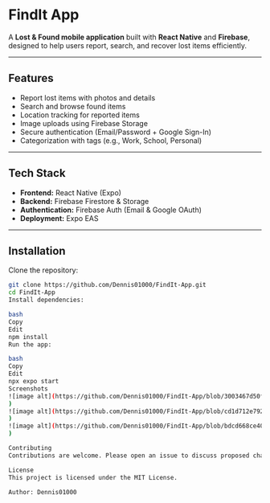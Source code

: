 # FindIt App

A **Lost & Found mobile application** built with **React Native** and **Firebase**, designed to help users report, search, and recover lost items efficiently.

---

## Features
- Report lost items with photos and details  
- Search and browse found items  
- Location tracking for reported items  
- Image uploads using Firebase Storage  
- Secure authentication (Email/Password + Google Sign-In)  
- Categorization with tags (e.g., Work, School, Personal)  

---

## Tech Stack
- **Frontend:** React Native (Expo)  
- **Backend:** Firebase Firestore & Storage  
- **Authentication:** Firebase Auth (Email & Google OAuth)  
- **Deployment:** Expo EAS  

---

## Installation

Clone the repository:
```bash
git clone https://github.com/Dennis01000/FindIt-App.git
cd FindIt-App
Install dependencies:

bash
Copy
Edit
npm install
Run the app:

bash
Copy
Edit
npx expo start
Screenshots
![image alt](https://github.com/Dennis01000/FindIt-App/blob/3003467d50f7847b12353374383a6f722c94529c/App%20Screenshot1.jpg
)
![image alt](https://github.com/Dennis01000/FindIt-App/blob/cd1d712e792d24aac06201dc2b0f45f1b772bba8/App%20Screenshot2.jpg
)
![image alt](https://github.com/Dennis01000/FindIt-App/blob/bdcd668ce40cdae364d651196d8815afb9bd8453/App%20Screenshot3.jpg
)

Contributing
Contributions are welcome. Please open an issue to discuss proposed changes before submitting a pull request.

License
This project is licensed under the MIT License.

Author: Dennis01000
